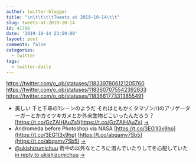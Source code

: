```yaml
---
author: twitter-blogger
title: "\n\t\t\t\tTweets at 2019-10-14\t\t"
slug: tweets-at-2019-10-14
id: 41706
date: '2019-10-14 23:59:00'
layout: post
comments: false
categories:
  - twitter
tags:
  - twitter-daily
---
```


https://twitter.com/o_ob/statuses/1183397806121205760 https://twitter.com/o_ob/statuses/1183607075542392833 https://twitter.com/o_ob/statuses/1183661773313855491  

*   美しい 千と千尋の1シーンのようだ それはともかくタマゾン川のアリゲーターガーとかカミツキガメとか外来生物どこいったんだろう？ [https://t.co/GzZAIHAuZs](https://t.co/GzZAIHAuZs) [->](https://twitter.com/o_ob/statuses/1183397806121205760)
*   Andromeda before Photoshop via NASA [https://t.co/3EG1I3x9hp](https://t.co/3EG1I3x9hp) [https://t.co/abqamv7Sb5](https://t.co/abqamv7Sb5) [->](https://twitter.com/o_ob/statuses/1183607075542392833)
*   [@ukishizumichuu](https://twitter.com/ukishizumichuu) 街中の以外なところに潜んでいたりしてを心配していた [in reply to ukishizumichuu](https://twitter.com/ukishizumichuu/statuses/1183424049214414848) [->](https://twitter.com/o_ob/statuses/1183661773313855491)